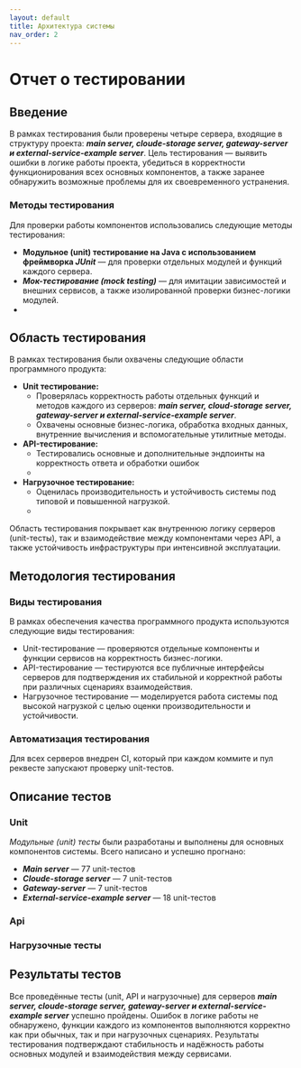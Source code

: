```yaml
---
layout: default
title: Архитектура системы
nav_order: 2
---
```


# Отчет о тестировании

## Введение
В рамках тестирования были проверены четыре сервера, входящие в структуру проекта: **_main server, cloude-storage server, gateway-server и external-service-example server_**.
Цель тестирования — выявить ошибки в логике работы проекта, убедиться в корректности функционирования всех основных компонентов, а также заранее обнаружить возможные проблемы для их своевременного устранения.
### Методы тестирования
Для проверки работы компонентов использовались следующие методы тестирования:
- **Модульное (unit) тестирование на Java с использованием фреймворка _JUnit_** — для проверки отдельных модулей и функций каждого сервера.
- **_Мок-тестирование (mock testing)_** — для имитации зависимостей и внешних сервисов, а также изолированной проверки бизнес-логики модулей.
- 
## Область тестирования
В рамках тестирования были охвачены следующие области программного продукта:
- **Unit тестирование:**
    - Проверялась корректность работы отдельных функций и методов каждого из серверов: **_main server, cloud-storage server, gateway-server и external-service-example server_**.
    - Охвачены основные бизнес-логика, обработка входных данных, внутренние вычисления и вспомогательные утилитные методы.
- **API-тестирование:**
    - Тестировались основные и дополнительные эндпоинты на корректность ответа и обработки ошибок
    - 
- **Нагрузочное тестирование:**
    - Оценилась производительность и устойчивость системы под типовой и повышенной нагрузкой.
    - 
Область тестирования покрывает как внутреннюю логику серверов (unit-тесты), так и взаимодействие между компонентами через API, а также устойчивость инфраструктуры при интенсивной эксплуатации.
## Методология тестирования
### Виды тестирования
В рамках обеспечения качества программного продукта используются следующие виды тестирования:
- Unit-тестирование — проверяются отдельные компоненты и функции сервисов на корректность бизнес-логики.
- API-тестирование — тестируются все публичные интерфейсы серверов для подтверждения их стабильной и корректной работы при различных сценариях взаимодействия.
- Нагрузочное тестирование — моделируется работа системы под высокой нагрузкой с целью оценки производительности и устойчивости.
### Автоматизация тестирования
Для всех серверов внедрен CI, который при каждом коммите и пул реквесте запускают проверку unit-тестов.
## Описание тестов
### **Unit**
_Модульные (unit) тесты_ были разработаны и выполнены для основных компонентов системы. Всего написано и успешно прогнано:
- **_Main server_** — 77 unit-тестов
- **_Cloude-storage server_** — 7 unit-тестов
- **_Gateway-server_** — 7 unit-тестов
- **_External-service-example server_** — 18 unit-тестов
### **Api**

### **Нагрузочные тесты**

## Результаты тестов
Все проведённые тесты (unit, API и нагрузочные) для серверов **_main server, cloude-storage server, gateway-server и external-service-example server_** успешно пройдены. Ошибок в логике работы не обнаружено, функции каждого из компонентов выполняются корректно как при обычных, так и при нагрузочных сценариях. Результаты тестирования подтверждают стабильность и надёжность работы основных модулей и взаимодействия между сервисами.
